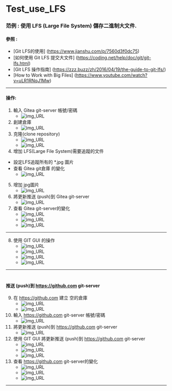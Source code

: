# Test_use_LFS

### 范例 : 使用 LFS (Large File System) 儲存二進制大文件.

#### 參照 :
* [Git LFS的使用] (https://www.jianshu.com/p/7560d3f0dc75)
* [如何使用 Git LFS 提交大文件] (https://coding.net/help/doc/git/git-lfs.html)
* [Git LFS 操作指南] (https://zzz.buzz/zh/2016/04/19/the-guide-to-git-lfs/)
* [How to Work with Big Files] (https://www.youtube.com/watch?v=uLR1RNqJ1Mw)

---
#### 操作:
1. 輸入 Gitea git-server 帳號/密碼
    - ![img_URL](https://media.githubusercontent.com/media/hmjack2008/Test_use_LFS/master/img/test_use_lfs_00.jpg)
2. 創建倉庫
    - ![img_URL](https://media.githubusercontent.com/media/hmjack2008/Test_use_LFS/master/img/test_use_lfs_10.jpg)
3. 克隆(clone repository)
    - ![img_URL](https://media.githubusercontent.com/media/hmjack2008/Test_use_LFS/master/img/test_use_lfs_11.jpg)
    - ![img_URL](https://media.githubusercontent.com/media/hmjack2008/Test_use_LFS/master/img/test_use_lfs_12.jpg)
4. 增加 LFS(Large File System)需要追蹤的文件
  * 設定LFS追蹤所有的 *.jpg 圖片
  * 查看 Gitea git倉庫 的變化
    - ![img_URL](https://media.githubusercontent.com/media/hmjack2008/Test_use_LFS/master/img/test_use_lfs_13.jpg)
5. 增加 jpg圖片
    - ![img_URL](https://media.githubusercontent.com/media/hmjack2008/Test_use_LFS/master/img/test_use_lfs_14.jpg)
6. 將更新推送 (push)到 Gitea git-server
    - ![img_URL](https://media.githubusercontent.com/media/hmjack2008/Test_use_LFS/master/img/test_use_lfs_15.jpg)
7. 查看 Gitea git-server的變化
    - ![img_URL](https://media.githubusercontent.com/media/hmjack2008/Test_use_LFS/master/img/test_use_lfs_24.jpg)
    - ![img_URL](https://media.githubusercontent.com/media/hmjack2008/Test_use_LFS/master/img/test_use_lfs_25.jpg)
    - ![img_URL](https://media.githubusercontent.com/media/hmjack2008/Test_use_LFS/master/img/test_use_lfs_26.jpg)
---
8. 使用 GIT GUI 的操作
    - ![img_URL](https://media.githubusercontent.com/media/hmjack2008/Test_use_LFS/master/img/test_use_lfs_28.jpg)
    - ![img_URL](https://media.githubusercontent.com/media/hmjack2008/Test_use_LFS/master/img/test_use_lfs_29.jpg)
    - ![img_URL](https://media.githubusercontent.com/media/hmjack2008/Test_use_LFS/master/img/test_use_lfs_30.jpg)
    - ![img_URL](https://media.githubusercontent.com/media/hmjack2008/Test_use_LFS/master/img/test_use_lfs_31.jpg)
---
#

#### 推送 (push)到 https://github.com git-server
9. 在 https://github.com 建立 空的倉庫
    - ![img_URL](https://media.githubusercontent.com/media/hmjack2008/Test_use_LFS/master/img/test_use_lfs_51.jpg)
    - ![img_URL](https://media.githubusercontent.com/media/hmjack2008/Test_use_LFS/master/img/test_use_lfs_52.jpg)
10. 輸入 https://github.com git-server 帳號/密碼
    - ![img_URL](https://media.githubusercontent.com/media/hmjack2008/Test_use_LFS/master/img/test_use_lfs_53.jpg)
11. 將更新推送 (push)到 https://github.com git-server
    - ![img_URL](https://media.githubusercontent.com/media/hmjack2008/Test_use_LFS/master/img/test_use_lfs_64.jpg)
12. 使用 GIT GUI 將更新推送 (push)到 https://github.com git-server
    - ![img_URL](https://media.githubusercontent.com/media/hmjack2008/Test_use_LFS/master/img/test_use_lfs_54.jpg)
    - ![img_URL](https://media.githubusercontent.com/media/hmjack2008/Test_use_LFS/master/img/test_use_lfs_55.jpg)
    - ![img_URL](https://media.githubusercontent.com/media/hmjack2008/Test_use_LFS/master/img/test_use_lfs_56.jpg)
13. 查看 https://github.com git-server的變化
    - ![img_URL](https://media.githubusercontent.com/media/hmjack2008/Test_use_LFS/master/img/test_use_lfs_61.jpg)
    - ![img_URL](https://media.githubusercontent.com/media/hmjack2008/Test_use_LFS/master/img/test_use_lfs_62.jpg)
    - ![img_URL](https://media.githubusercontent.com/media/hmjack2008/Test_use_LFS/master/img/test_use_lfs_63.jpg)
---
